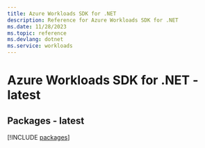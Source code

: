 ```yaml
---
title: Azure Workloads SDK for .NET
description: Reference for Azure Workloads SDK for .NET
ms.date: 11/28/2023
ms.topic: reference
ms.devlang: dotnet
ms.service: workloads
---
```

# Azure Workloads SDK for .NET - latest
## Packages - latest
[!INCLUDE [packages](workloads-index.md)]